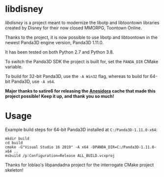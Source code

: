 libdisney
===========
_libdisney_ is a project meant to modernize the libotp and libtoontown libraries created by Disney for their now closed MMORPG, Toontown Online.

Thanks to the project, it is now possible to use libotp and libtoontown in the newest Panda3D engine version, Panda3D 1.11.0.

It has been tested on both Python 2.7 and Python 3.8.

To switch the Panda3D SDK the project is built for, set the `PANDA_DIR` CMake variable.

To build for 32-bit Panda3D, use the `-A Win32` flag, whereas to build for 64-bit Panda3D, use `-A x64`.

**Major thanks to satire6 for releasing the [Anesidora](https://github.com/satire6/Anesidora) cache that made this project possible! Keep it up, and thank you so much!**

Usage
=====
Example build steps for 64-bit Panda3D installed at `C:/Panda3D-1.11.0-x64`:

```
mkdir build
cd build
cmake -G"Visual Studio 16 2019" -A x64 -DPANDA_DIR=C:/Panda3D-1.11.0-x64 ..
msbuild /p:Configuration=Release ALL_BUILD.vcxproj
```

Thanks for loblao's libpandadna project for the interrogate CMake project skeleton!

